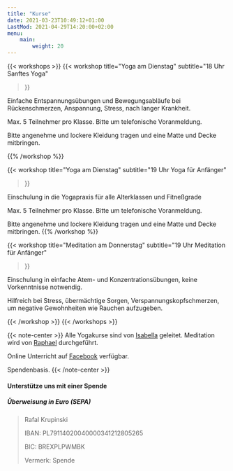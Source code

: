 ```yaml
---
title: "Kurse"
date: 2021-03-23T10:49:12+01:00
LastMod: 2021-04-29T14:20:00+02:00
menu:
    main:
        weight: 20
---
```


{{< workshops >}}
{{< workshop
    title="Yoga am Dienstag"
    subtitle="18 Uhr Sanftes Yoga"
>}}

Einfache Entspannungsübungen und Bewegungsabläufe bei Rückenschmerzen, Anspannung, Stress, nach langer Krankheit.

Max. 5 Teilnehmer pro Klasse. Bitte um telefonische Voranmeldung.

Bitte angenehme und lockere Kleidung tragen und eine Matte und Decke mitbringen.

{{% /workshop %}}


{{< workshop
title="Yoga am Dienstag"
subtitle="19 Uhr Yoga für Anfänger"
>}}

Einschulung in die Yogapraxis für alle Alterklassen und Fitneßgrade

Max. 5 Teilnehmer pro Klasse. Bitte um telefonische Voranmeldung.

Bitte angenehme und lockere Kleidung tragen und eine Matte und Decke mitbringen.
{{% /workshop %}}


{{< workshop
title="Meditation am Donnerstag"
subtitle="19 Uhr Meditation für Anfänger"
>}}

Einschulung in einfache Atem- und Konzentrationsübungen, keine Vorkenntnisse notwendig. 

Hilfreich bei Stress, übermächtige Sorgen, Verspannungskopfschmerzen, um negative Gewohnheiten wie Rauchen aufzugeben.

{{< /workshop >}}
{{< /workshops >}}

{{< note-center >}}
Alle Yogakurse sind von [Isabella](about#isabella) geleitet.
Meditation wird von [Raphael](about#rafal) durchgeführt.

Online Unterricht auf [Facebook](https://www.facebook.com/Gemeinschaft-zur-spirituellen-Weiterentwicklung-Community-for-spirituality-100538134656608) verfügbar.

Spendenbasis.
{{< /note-center >}}

#### Unterstütze uns mit einer Spende

##### Überweisung in Euro (SEPA)

> Rafal Krupinski
>
> IBAN: PL79114020040000341212805265
>
> BIC: BREXPLPWMBK
> 
> Vermerk: Spende
